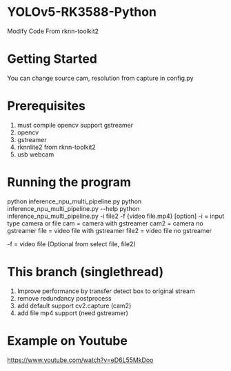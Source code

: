 # YOLOv5-RK3588-Python
Modify Code From rknn-toolkit2

# Getting Started
You can change source cam, resolution from capture in config.py

# Prerequisites
1. must compile opencv support gstreamer
2. opencv
3. gstreamer
4. rknnlite2 from rknn-toolkit2
5. usb webcam

# Running the program
python inference_npu_multi_pipeline.py
python inference_npu_multi_pipeline.py --help
python inference_npu_multi_pipeline.py -i file2 -f {video file.mp4}
[option]
-i = input type camera or file
    cam = camera with gstreamer
    cam2 = camera no gstreamer
    file = video file with gstreamer
    file2 = video file no gstreamer

-f = video file (Optional from select file, file2)

# This branch (singlethread)
1. Improve performance by transfer detect box to original stream
2. remove redundancy postprocess
3. add default support cv2.capture (cam2)
4. add file mp4 support (need gstreamer)

# Example on Youtube
https://www.youtube.com/watch?v=eD6L55MkDoo
